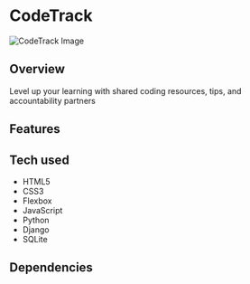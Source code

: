 # CodeTrack
![CodeTrack Image](https://postimg.cc/sQtR5cnz)
## Overview
Level up your learning with shared coding resources, tips, and accountability partners
## Features
## Tech used
* HTML5 
* CSS3 
* Flexbox 
* JavaScript
* Python
* Django
* SQLite
## Dependencies
